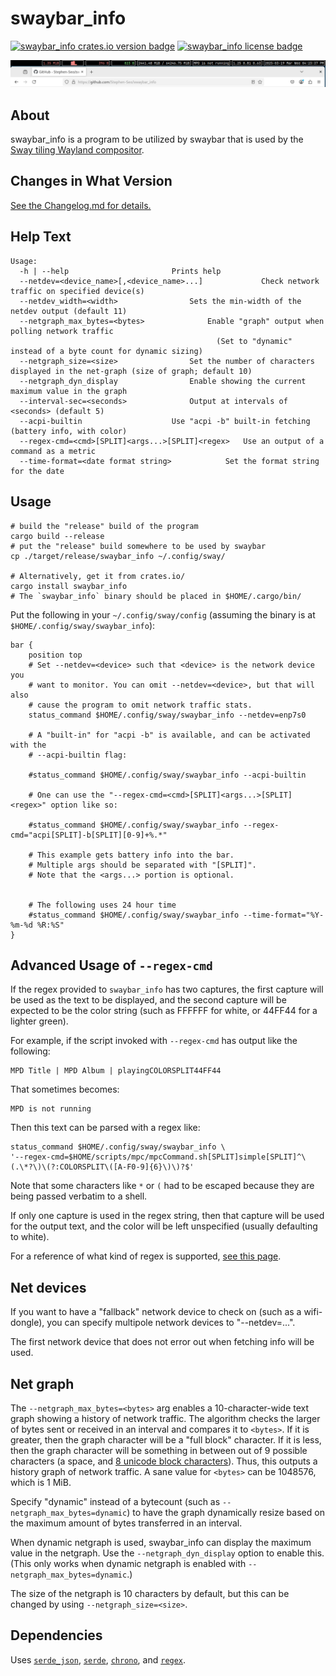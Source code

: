 # swaybar\_info

[![swaybar\_info crates.io version badge](https://img.shields.io/crates/v/swaybar_info)](https://crates.io/crates/swaybar_info)
[![swaybar\_info license badge](https://img.shields.io/github/license/Stephen-Seo/swaybar_info)](https://choosealicense.com/licenses/mit/)

[![swaybar\_info preview image](https://github.com/Stephen-Seo/swaybar_info/blob/images/images/swaybar_info_example.png?raw=true)](https://github.com/Stephen-Seo/swaybar_info/blob/images/images/swaybar_info_example.png)

## About

swaybar\_info is a program to be utilized by swaybar that is used by the [Sway
tiling Wayland compositor](https://swaywm.org).

## Changes in What Version

[See the Changelog.md for details.](https://github.com/Stephen-Seo/swaybar_info/blob/master/Changelog.md)

## Help Text

    Usage:
      -h | --help						Prints help
      --netdev=<device_name>[,<device_name>...]				Check network traffic on specified device(s)
      --netdev_width=<width>				Sets the min-width of the netdev output (default 11)
      --netgraph_max_bytes=<bytes>				Enable "graph" output when polling network traffic
                                                  (Set to "dynamic" instead of a byte count for dynamic sizing)
      --netgraph_size=<size>				Set the number of characters displayed in the net-graph (size of graph; default 10)
      --netgraph_dyn_display				Enable showing the current maximum value in the graph
      --interval-sec=<seconds>				Output at intervals of <seconds> (default 5)
      --acpi-builtin					Use "acpi -b" built-in fetching (battery info, with color)
      --regex-cmd=<cmd>[SPLIT]<args...>[SPLIT]<regex>	Use an output of a command as a metric
      --time-format=<date format string>			Set the format string for the date

## Usage

    # build the "release" build of the program
    cargo build --release
    # put the "release" build somewhere to be used by swaybar
    cp ./target/release/swaybar_info ~/.config/sway/

    # Alternatively, get it from crates.io/
    cargo install swaybar_info
    # The `swaybar_info` binary should be placed in $HOME/.cargo/bin/

Put the following in your `~/.config/sway/config` (assuming the binary is at
`$HOME/.config/sway/swaybar_info`):

    bar {
        position top
        # Set --netdev=<device> such that <device> is the network device you
        # want to monitor. You can omit --netdev=<device>, but that will also
        # cause the program to omit network traffic stats.
        status_command $HOME/.config/sway/swaybar_info --netdev=enp7s0

        # A "built-in" for "acpi -b" is available, and can be activated with the
        # --acpi-builtin flag:

        #status_command $HOME/.config/sway/swaybar_info --acpi-builtin

        # One can use the "--regex-cmd=<cmd>[SPLIT]<args...>[SPLIT]<regex>" option like so:

        #status_command $HOME/.config/sway/swaybar_info --regex-cmd="acpi[SPLIT]-b[SPLIT][0-9]+%.*"

        # This example gets battery info into the bar.
        # Multiple args should be separated with "[SPLIT]".
        # Note that the <args...> portion is optional.


        # The following uses 24 hour time
        #status_command $HOME/.config/sway/swaybar_info --time-format="%Y-%m-%d %R:%S"
    }

## Advanced Usage of `--regex-cmd`

If the regex provided to `swaybar_info` has two captures, the first capture will
be used as the text to be displayed, and the second capture will be expected to
be the color string (such as FFFFFF for white, or 44FF44 for a lighter green).

For example, if the script invoked with `--regex-cmd` has output like the
following:

    MPD Title | MPD Album | playingCOLORSPLIT44FF44

That sometimes becomes:

    MPD is not running

Then this text can be parsed with a regex like:

    status_command $HOME/.config/sway/swaybar_info \
    '--regex-cmd=$HOME/scripts/mpc/mpcCommand.sh[SPLIT]simple[SPLIT]^\(.\*?\)\(?:COLORSPLIT\([A-F0-9]{6}\)\)?$'

Note that some characters like `*` or `(` had to be escaped because they are
being passed verbatim to a shell.

If only one capture is used in the regex string, then that capture will be used
for the output text, and the color will be left unspecified (usually defaulting
to white).

For a reference of what kind of regex is supported,
[see this page](https://docs.rs/regex/1.11.1/regex/index.html#syntax).

## Net devices

If you want to have a "fallback" network device to check on (such as a
wifi-dongle), you can specify multipole network devices to "--netdev=...".

The first network device that does not error out when fetching info will be
used.

## Net graph

The `--netgraph_max_bytes=<bytes>` arg enables a 10-character-wide text graph
showing a history of network traffic. The algorithm checks the larger of bytes
sent or received in an interval and compares it to `<bytes>`. If it is greater,
then the graph character will be a "full block" character. If it is less, then
the graph character will be something in between out of 9 possible characters (a
space, and [8 unicode block
characters](https://en.wikipedia.org/wiki/Block_Elements)). Thus, this outputs
a history graph of network traffic. A sane value for `<bytes>` can be 1048576,
which is 1 MiB.

Specify "dynamic" instead of a bytecount (such as
`--netgraph_max_bytes=dynamic`) to have the graph dynamically resize based on
the maximum amount of bytes transferred in an interval.

When dynamic netgraph is used, swaybar\_info can display the maximum value in
the netgraph. Use the `--netgraph_dyn_display` option to enable this. (This
only works when dynamic netgraph is enabled with
`--netgraph_max_bytes=dynamic`.)

The size of the netgraph is 10 characters by default, but this can be changed by
using `--netgraph_size=<size>`.

## Dependencies

Uses [`serde_json`](https://crates.io/crates/serde_json),
[`serde`](https://crates.io/crates/serde),
[`chrono`](https://crates.io/crates/chrono),
and [`regex`](https://crates.io/crates/regex).
